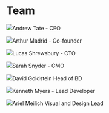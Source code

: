 # Team

![](https://xfish.gitbook.io/\~gitbook/image?url=https%3A%2F%2F1281283926-files.gitbook.io%2F%7E%2Ffiles%2Fv0%2Fb%2Fgitbook-x-prod.appspot.com%2Fo%2Fspaces%252FhDWcVnjVEMvsmf5d6e1Y%252Fuploads%252Fhotoe1Z34137fg0iXm46%252FCEO.png%3Falt%3Dmedia%26token%3Da3a27148-c023-4856-81ed-cafc37193684\&width=768\&dpr=4\&quality=100\&sign=55cd1a8d\&sv=1)Andrew Tate - CEO

![](https://xfish.gitbook.io/\~gitbook/image?url=https%3A%2F%2F1281283926-files.gitbook.io%2F%7E%2Ffiles%2Fv0%2Fb%2Fgitbook-x-prod.appspot.com%2Fo%2Fspaces%252FhDWcVnjVEMvsmf5d6e1Y%252Fuploads%252FXV8Wa8DrrAjDKDgLfM3p%252FCo-founder.png%3Falt%3Dmedia%26token%3Dabf1821a-2029-40af-a336-0443bc3d1399\&width=768\&dpr=4\&quality=100\&sign=64dbee4c\&sv=1)Arthur Madrid - Co-founder

![](https://xfish.gitbook.io/\~gitbook/image?url=https%3A%2F%2F1281283926-files.gitbook.io%2F%7E%2Ffiles%2Fv0%2Fb%2Fgitbook-x-prod.appspot.com%2Fo%2Fspaces%252FhDWcVnjVEMvsmf5d6e1Y%252Fuploads%252FaSul79UcMFjVWJzFGp2f%252FCTO.png%3Falt%3Dmedia%26token%3D9763d768-29c9-4252-b0f4-9bdff8fc851d\&width=768\&dpr=4\&quality=100\&sign=1928d611\&sv=1)Lucas Shrewsbury - CTO



![](https://xfish.gitbook.io/\~gitbook/image?url=https%3A%2F%2F1281283926-files.gitbook.io%2F%7E%2Ffiles%2Fv0%2Fb%2Fgitbook-x-prod.appspot.com%2Fo%2Fspaces%252FhDWcVnjVEMvsmf5d6e1Y%252Fuploads%252FiLZbNTplSanJlntXupzO%252FCMO.png%3Falt%3Dmedia%26token%3D1c9dfa97-3f23-4dce-b1f4-d1e55b782661\&width=768\&dpr=4\&quality=100\&sign=58099b22\&sv=1)Sarah Snyder - CMO



![](https://xfish.gitbook.io/\~gitbook/image?url=https%3A%2F%2F1281283926-files.gitbook.io%2F%7E%2Ffiles%2Fv0%2Fb%2Fgitbook-x-prod.appspot.com%2Fo%2Fspaces%252FhDWcVnjVEMvsmf5d6e1Y%252Fuploads%252FdVRckvFd0KJIDHDTV6z4%252FHeadofBD.png%3Falt%3Dmedia%26token%3Db7520ede-69d9-40d7-96ee-2f85438633a9\&width=768\&dpr=4\&quality=100\&sign=17b8d432\&sv=1)David Goldstein Head of BD

![](https://xfish.gitbook.io/\~gitbook/image?url=https%3A%2F%2F1281283926-files.gitbook.io%2F%7E%2Ffiles%2Fv0%2Fb%2Fgitbook-x-prod.appspot.com%2Fo%2Fspaces%252FhDWcVnjVEMvsmf5d6e1Y%252Fuploads%252Fs0hiIGiMrJojQAp1keUe%252FLead%2520Developer.png%3Falt%3Dmedia%26token%3D052ae786-e49b-42ed-a2c7-99b7e4991ec2\&width=768\&dpr=4\&quality=100\&sign=d7367455\&sv=1)Kenneth Myers - Lead Developer



![](https://xfish.gitbook.io/\~gitbook/image?url=https%3A%2F%2F1281283926-files.gitbook.io%2F%7E%2Ffiles%2Fv0%2Fb%2Fgitbook-x-prod.appspot.com%2Fo%2Fspaces%252FhDWcVnjVEMvsmf5d6e1Y%252Fuploads%252FGsozFaeVjMg7DX1tupET%252FVisual%2520and%2520Design%2520Lead.png%3Falt%3Dmedia%26token%3D6ee2eac5-4032-4abb-aa0d-3d8c15ba651c\&width=768\&dpr=4\&quality=100\&sign=af3918d0\&sv=1)Ariel Meilich Visual and Design Lead
